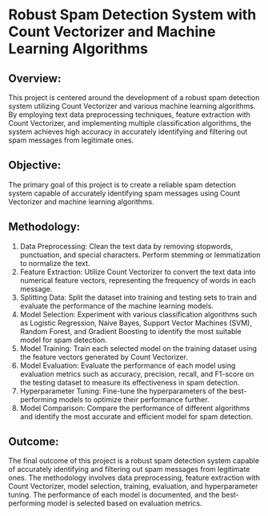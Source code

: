 # Robust Spam Detection System with Count Vectorizer and Machine Learning Algorithms

##  Overview:
This project is centered around the development of a robust spam detection system utilizing Count Vectorizer and various machine learning 
algorithms. By employing text data preprocessing techniques, feature extraction with Count Vectorizer, and implementing multiple 
classification algorithms, the system achieves high accuracy in accurately identifying and filtering out spam messages from legitimate ones.

## Objective:
The primary goal of this project is to create a reliable spam detection system capable of accurately identifying spam messages using Count 
Vectorizer and machine learning algorithms.

## Methodology:
1. Data Preprocessing: Clean the text data by removing stopwords, punctuation, and special characters. Perform stemming or lemmatization
   to normalize the text.
2. Feature Extraction: Utilize Count Vectorizer to convert the text data into numerical feature vectors, representing the frequency of words
   in each message.
3. Splitting Data: Split the dataset into training and testing sets to train and evaluate the performance of the machine learning models.
4. Model Selection: Experiment with various classification algorithms such as Logistic Regression, Naive Bayes, Support Vector Machines (SVM),
   Random Forest, and Gradient Boosting to identify the most suitable model for spam detection.
5. Model Training: Train each selected model on the training dataset using the feature vectors generated by Count Vectorizer.
6. Model Evaluation: Evaluate the performance of each model using evaluation metrics such as accuracy, precision, recall, and F1-score on the
   testing dataset to measure its effectiveness in spam detection.
7. Hyperparameter Tuning: Fine-tune the hyperparameters of the best-performing models to optimize their performance further.
8. Model Comparison: Compare the performance of different algorithms and identify the most accurate and efficient model for spam detection.

## Outcome:
The final outcome of this project is a robust spam detection system capable of accurately identifying and filtering out spam messages from 
legitimate ones. The methodology involves data preprocessing, feature extraction with Count Vectorizer, model selection, training, 
evaluation, and hyperparameter tuning. The performance of each model is documented, and the best-performing model is selected based on 
evaluation metrics.
